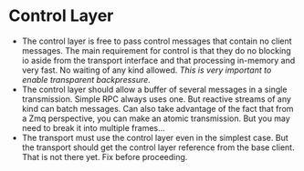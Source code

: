 # Control Layer
* The control layer is free to pass control messages that contain no
  client messages. The main requirement for control is that they do no
  blocking io aside from the transport interface and that processing
  in-memory and very fast. No waiting of any kind allowed.
  *This is very important to enable transparent backpressure.*
* The control layer should allow a buffer of several messages in a
  single transmission. Simple RPC always uses one. But reactive streams
  of any kind can batch messages. Can also take advantage of the fact
  that from a Zmq perspective, you can make an atomic transmission.
  But you may need to break it into multiple frames...
* The transport must use the control layer even in the simplest case.
  But the transport should get the control layer reference from the
  base client. That is not there yet. Fix before proceeding.
